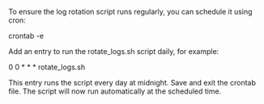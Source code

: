 To ensure the log rotation script runs regularly, you can schedule it using cron:

crontab -e

Add an entry to run the rotate_logs.sh script daily, for example:

0 0 \* \* \* rotate_logs.sh

This entry runs the script every day at midnight. Save and exit the crontab file. The script will now run automatically at the scheduled time.
